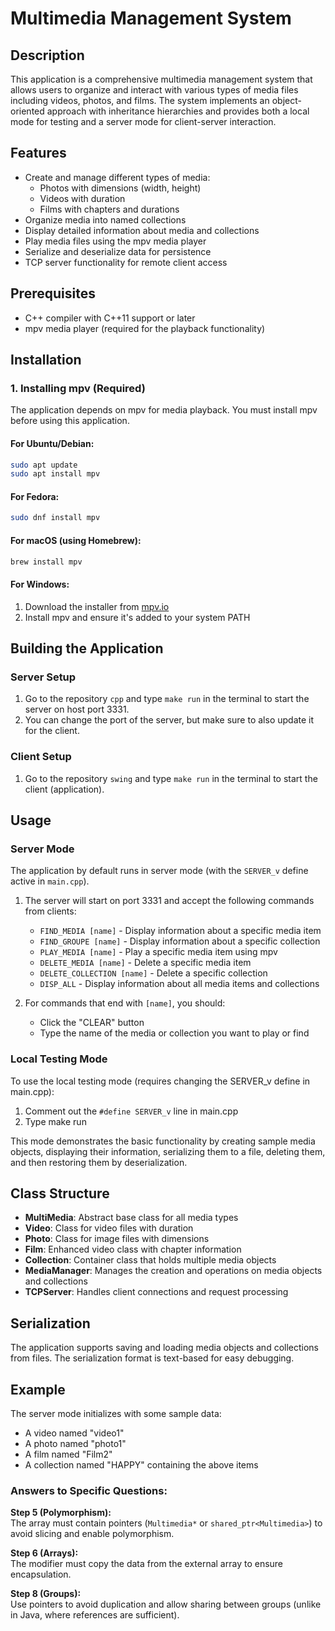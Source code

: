 # Multimedia Management System

## Description
This application is a comprehensive multimedia management system that allows users to organize and interact with various types of media files including videos, photos, and films. The system implements an object-oriented approach with inheritance hierarchies and provides both a local mode for testing and a server mode for client-server interaction.

## Features
- Create and manage different types of media:
  - Photos with dimensions (width, height)
  - Videos with duration
  - Films with chapters and durations
- Organize media into named collections
- Display detailed information about media and collections
- Play media files using the mpv media player
- Serialize and deserialize data for persistence
- TCP server functionality for remote client access

## Prerequisites
- C++ compiler with C++11 support or later
- mpv media player (required for the playback functionality)

## Installation

### 1. Installing mpv (Required)
The application depends on mpv for media playback. You must install mpv before using this application.

#### For Ubuntu/Debian:
```bash
sudo apt update
sudo apt install mpv
```

#### For Fedora:
```bash
sudo dnf install mpv
```

#### For macOS (using Homebrew):
```bash
brew install mpv
```

#### For Windows:
1. Download the installer from [mpv.io](https://mpv.io/installation/)
2. Install mpv and ensure it's added to your system PATH

## Building the Application

### Server Setup
1. Go to the repository `cpp` and type `make run` in the terminal to start the server on host port 3331.
2. You can change the port of the server, but make sure to also update it for the client.

### Client Setup
1. Go to the repository `swing` and type `make run` in the terminal to start the client (application).

## Usage

### Server Mode
The application by default runs in server mode (with the `SERVER_v` define active in `main.cpp`).

1. The server will start on port 3331 and accept the following commands from clients:
   - `FIND_MEDIA [name]` - Display information about a specific media item
   - `FIND_GROUPE [name]` - Display information about a specific collection
   - `PLAY_MEDIA [name]` - Play a specific media item using mpv
   - `DELETE_MEDIA [name]` - Delete a specific media item
   - `DELETE_COLLECTION [name]` - Delete a specific collection
   - `DISP_ALL` - Display information about all media items and collections

2. For commands that end with `[name]`, you should:
   - Click the "CLEAR" button
   - Type the name of the media or collection you want to play or find
### Local Testing Mode
To use the local testing mode (requires changing the SERVER_v define in main.cpp):

1. Comment out the `#define SERVER_v` line in main.cpp
2. Type make run

This mode demonstrates the basic functionality by creating sample media objects, displaying their information, serializing them to a file, deleting them, and then restoring them by deserialization.

## Class Structure

- **MultiMedia**: Abstract base class for all media types
- **Video**: Class for video files with duration
- **Photo**: Class for image files with dimensions
- **Film**: Enhanced video class with chapter information
- **Collection**: Container class that holds multiple media objects
- **MediaManager**: Manages the creation and operations on media objects and collections
- **TCPServer**: Handles client connections and request processing

## Serialization
The application supports saving and loading media objects and collections from files. The serialization format is text-based for easy debugging.

## Example
The server mode initializes with some sample data:
- A video named "video1"
- A photo named "photo1"
- A film named "Film2"
- A collection named "HAPPY" containing the above items

### Answers to Specific Questions:

**Step 5 (Polymorphism):**  
The array must contain pointers (`Multimedia*` or `shared_ptr<Multimedia>`) to avoid slicing and enable polymorphism.

**Step 6 (Arrays):**  
The modifier must copy the data from the external array to ensure encapsulation.

**Step 8 (Groups):**  
Use pointers to avoid duplication and allow sharing between groups (unlike in Java, where references are sufficient).

